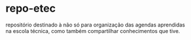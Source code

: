 # repo-etec
repositório destinado à não só para organização das agendas aprendidas na escola técnica, como também compartilhar conhecimentos que tive.
